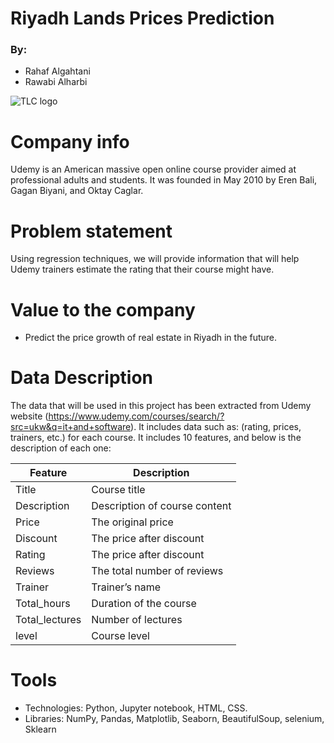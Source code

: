 # Riyadh Lands Prices Prediction
### By:
* Rahaf Algahtani
* Rawabi Alharbi

![TLC logo](https://offerage.net/wp-content/uploads/2021/09/new-udemy-1.png)


# Company info
Udemy is an American massive open online course provider aimed at professional adults and students. It was founded in May 2010 by Eren Bali, Gagan Biyani, and Oktay Caglar.

# Problem statement
Using regression techniques, we will provide information that will help Udemy trainers estimate the rating that their course might have.

# Value to the company
* Predict the price growth of real estate in Riyadh in the future.

# Data Description
The data that will be used in this project has been extracted from Udemy website (https://www.udemy.com/courses/search/?src=ukw&q=it+and+software). It includes data such as: (rating, prices, trainers, etc.) for each course. It includes 10 features, and below is the description of each one:


| Feature               | Description                                                                     |
|-----------------------|---------------------------------------------------------------------------------|
| Title                 |	Course title
| Description           |	Description of course content
| Price                 | The original price
| Discount              | The price after discount
| Rating                | The price after discount
| Reviews              	| The total number of reviews
| Trainer               | Trainer’s name
| Total_hours           | Duration of the course
| Total_lectures        | Number of lectures
| level                 | Course level

# Tools
* Technologies: Python, Jupyter notebook, HTML, CSS.
* Libraries: NumPy, Pandas, Matplotlib, Seaborn, BeautifulSoup, selenium, Sklearn
